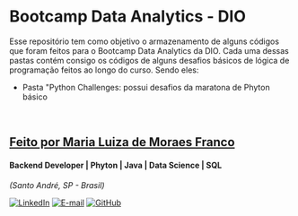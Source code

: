 # Bootcamp Data Analytics - DIO
Esse repositório tem como objetivo o armazenamento de alguns códigos que foram feitos para o Bootcamp Data Analytics da DIO. Cada uma dessas pastas contém consigo os códigos de alguns desafios básicos de lógica de programação feitos ao longo do curso. Sendo eles:
<br >
- Pasta "Python Challenges: possui desafios da maratona de Phyton básico
<br >

<h2> 
  <a href="https://www.linkedin.com/in/malumoraesfranco/" >
    <span> Feito por Maria Luiza de Moraes Franco</span>
  </a>
</h2>

#### Backend Developer | Phyton | Java | Data Science | SQL
<i>(Santo André, SP - Brasil)</i>

[![LinkedIn](https://img.shields.io/badge/linkedin-%230077B5.svg?style=for-the-badge&logo=linkedin&logoColor=white)](https://www.linkedin.com/in/malumoraesfranco/)
[![E-mail](https://img.shields.io/badge/-Email-0077B5?style=for-the-badge&logo=microsoft-outlook&logoColor=white)](mailto:malumoraesfrancoctt@gmail.com)
[![GitHub](https://img.shields.io/badge/GitHub-0077B5?style=for-the-badge&logo=github&logoColor=white)](https://github.com/malumf)
<br />
<br />
